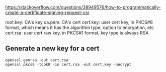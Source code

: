 https://stackoverflow.com/questions/38949576/how-to-programmatically-create-a-certificate-signing-request-csr 

root.key: CA's key
ca.pem: CA's cert
cert.key: user cert key, in PKCS#8 format, which means it has the algorithm type, option to encryption, etc
cert.rsa: user cert raw key, in PKCS#1 format, key type is always RSA

## Generate a new key for a cert
```
openssl genrsa -out cert.rsa
openssl pkcs8 -topk8 -in cert.rsa -out cert.key -nocrypt
```

